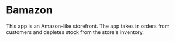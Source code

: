 # Bamazon
This app is an Amazon-like storefront. The app takes in orders from customers and depletes stock from the store's inventory.
